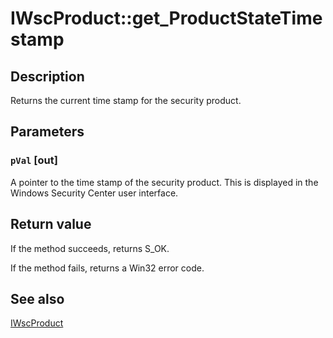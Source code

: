 # IWscProduct::get_ProductStateTimestamp

## Description

Returns the current time stamp for the security product.

## Parameters

### `pVal` [out]

A pointer to the time stamp of the security product. This is displayed in the Windows Security Center user interface.

## Return value

If the method succeeds, returns S_OK.

If the method fails, returns a Win32 error code.

## See also

[IWscProduct](https://learn.microsoft.com/windows/desktop/api/iwscapi/nn-iwscapi-iwscproduct)